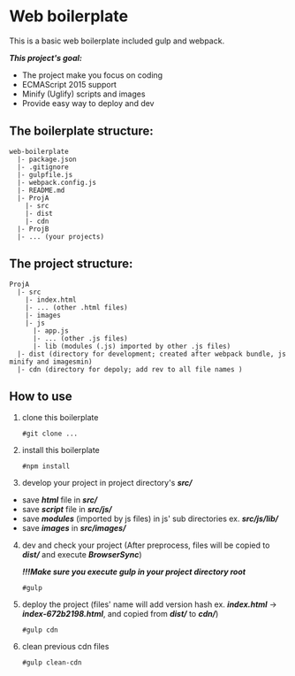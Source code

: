Web boilerplate
=====
This is a basic web boilerplate included gulp and webpack.

***This project's goal:***
- The project make you focus on coding
- ECMAScript 2015 support
- Minify (Uglify) scripts and images
- Provide easy way to deploy and dev

The boilerplate structure:
---
```
web-boilerplate
  |- package.json
  |- .gitignore
  |- gulpfile.js
  |- webpack.config.js
  |- README.md
  |- ProjA
    |- src
    |- dist
    |- cdn
  |- ProjB
  |- ... (your projects)
```
The project structure:
---
```
ProjA
  |- src
    |- index.html
    |- ... (other .html files)
    |- images
    |- js
      |- app.js
      |- ... (other .js files)
      |- lib (modules (.js) imported by other .js files)
  |- dist (directory for development; created after webpack bundle, js minify and imagesmin)
  |- cdn (directory for depoly; add rev to all file names )
```
How to use
-----
1. clone this boilerplate

   `#git clone ...`
2. install this boilerplate

   `#npm install`
3. develop your project in project directory's ***src/***
  * save ***html*** file in ***src/***
  * save ***script*** file in ***src/js/***
  * save ***modules*** (imported by js files) in js' sub directories ex. ***src/js/lib/***
  * save ***images*** in ***src/images/***
4. dev and check your project (After preprocess, files will be copied to ***dist/*** and execute ***BrowserSync***)

   ***!!!Make sure you execute gulp in your project directory root***

   `#gulp`
5. deploy the project (files' name will add version hash ex. ***index.html*** -> ***index-672b2198.html***, and copied from ***dist/*** to ***cdn/***)

    `#gulp cdn`

6. clean previous cdn files

    `#gulp clean-cdn`
